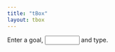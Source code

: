 ```yaml
---
title: "tBox"
layout: tbox
---
```

Enter a goal, <input type="number" id="goal" min="1" max="10000"> and type.